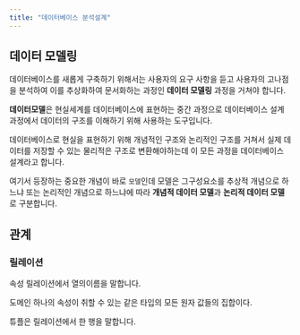 ```yaml
---
title: "데이터베이스 분석설계"
---
```


## 데이터 모델링

데이터베이스를 새롭게 구축하기 위해서는 사용자의 요구 사항을 듣고 사용자의 고나점을 분석하여 이를 추상화하여 문서화하는 과정인 <span color="hlm">**데이터 모델링** </span>과정을 거쳐야 합니다.

**데이터모델**은 현실세계를 데이터베이스에 표현하는 중간 과정으로 데이터베이스 설계과정에서 데이터의  구조를 이해하기 위해 사용하는 도구입니다.

데이터베이스로 현실을 표현하기 위해 개념적인 구조와 논리적인 구조를 거쳐서 실제 데이터를 저장할 수 있는 물리적은 구조로 변환해야하는데 이 모든 과정을 데이터베이스 설계라고 합니다.

여기서 등장하는 중요한 개념이 바로 `모델`인데 모델은 그구성요소를 추상적 개념으로 하느냐 또는 논리적인 개념으로 하느냐에 따라 **개념적 데이터 모델**과 **논리적 데이터 모델**로 구분합니다.

## 관계

### 릴레이션

속성 릴레이션에서 열의이름을 말합니다.

도메인 하나의 속성이 취할 수 있는 같은 타입의 모든 원자 값들의 집합이다.

튜플은 릴레이션에서 한 행을 말합니다.